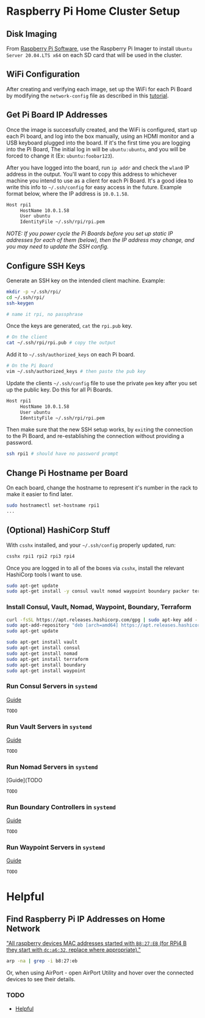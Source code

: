 # Raspberry Pi Home Cluster Setup

## Disk Imaging

From [Raspberry Pi Software](https://www.raspberrypi.org/software/), use the Raspberry Pi Imager to install `Ubuntu Server 20.04.LTS x64` on each SD card that will be used in the cluster.

## WiFi Configuration

After creating and verifying each image, set up the WiFi for each Pi Board by modifying the `network-config` file as described in this [tutorial](https://ubuntu.com/tutorials/how-to-install-ubuntu-on-your-raspberry-pi#3-wifi-or-ethernet).

## Get Pi Board IP Addresses

Once the image is successfully created, and the WiFi is configured, start up each Pi board, and log into the box manually, using an HDMI monitor and a USB keyboard plugged into the board. If it's the first time you are logging into the Pi Board, The initial log in will be `ubuntu:ubuntu`, and you will be forced to change it (Ex: `ubuntu:foobar123`).

After you have logged into the board, run `ip addr` and check the `wlan0` IP address in the output. You'll want to copy this address to whichever machine you intend to use as a client for each Pi Board. It's a good idea to write this info to `~/.ssh/config` for easy access in the future. Example format below, where the IP address is `10.0.1.58`.

```txt
Host rpi1
     HostName 10.0.1.58
     User ubuntu
     IdentityFile ~/.ssh/rpi/rpi.pem
```

_NOTE: If you power cycle the Pi Boards before you set up static IP addresses for each of them (below), then the IP address may change, and you may need to update the SSH config._

## Configure SSH Keys

Generate an SSH key on the intended client machine. Example:

```bash
mkdir -p ~/.ssh/rpi/
cd ~/.ssh/rpi/
ssh-keygen

# name it rpi, no passphrase
```

Once the keys are generated, `cat` the `rpi.pub` key.

```bash
# On the client
cat ~/.ssh/rpi/rpi.pub # copy the output
```

Add it to `~/.ssh/authorized_keys` on each Pi board.

```bash
# On the Pi Board
vim ~/.ssh/authorized_keys # then paste the pub key
```

Update the clients `~/.ssh/config` file to use the private `pem` key after you set up the public key. Do this for all Pi Boards.

```txt
Host rpi1
     HostName 10.0.1.58
     User ubuntu
     IdentityFile ~/.ssh/rpi/rpi.pem
```

Then make sure that the new SSH setup works, by `exit`ing the connection to the Pi Board, and re-establishing the connection without providing a password.

```bash
ssh rpi1 # should have no password prompt
```

## Change Pi Hostname per Board

On each board, change the hostname to represent it's number in the rack to make it easier to find later.

```bash
sudo hostnamectl set-hostname rpi1
...
```

## (Optional) HashiCorp Stuff

With `csshx` installed, and your `~/.ssh/config` properly updated, run:

```bash
csshx rpi1 rpi2 rpi3 rpi4
```

Once you are logged in to all of the boxes via `csshx`, install the relevant HashiCorp tools I want to use.

```bash
sudo apt-get update
sudo apt-get install -y consul vault nomad waypoint boundary packer terraform
```

### Install Consul, Vault, Nomad, Waypoint, Boundary, Terraform

```bash
curl -fsSL https://apt.releases.hashicorp.com/gpg | sudo apt-key add -
sudo apt-add-repository "deb [arch=amd64] https://apt.releases.hashicorp.com $(lsb_release -cs) main"
sudo apt-get update

sudo apt-get install vault
sudo apt-get install consul
sudo apt-get install nomad
sudo apt-get install terraform
sudo apt-get install boundary
sudo apt-get install waypoint
```

### Run Consul Servers in `systemd`

[Guide](https://learn.hashicorp.com/tutorials/consul/deployment-guide?in=consul/production-deploy)

```bash
TODO
```

### Run Vault Servers in `systemd`

[Guide](https://learn.hashicorp.com/tutorials/vault/deployment-guide)

```bash
TODO
```

### Run Nomad Servers in `systemd`

[Guide](TODO

```bash
TODO
```

### Run Boundary Controllers in `systemd`

[Guide](TODO)

```bash
TODO
```

### Run Waypoint Servers in `systemd`

[Guide](TODO)

```bash
TODO
```

# Helpful

## Find Raspberry Pi IP Addresses on Home Network

["All raspberry devices MAC addresses started with `B8:27:EB` (for RPi4 B they start with `dc:a6:32`, replace where appropriate)."](https://raspberrypi.stackexchange.com/questions/13936/find-raspberry-pi-address-on-local-network)

```bash
arp -na | grep -i b8:27:eb
```

Or, when using AirPort - open AirPort Utility and hover over the connected devices to see their details.

### TODO

- [Helpful](https://patrick.veverka.net/2020/02/26/hashicorp-home-cluster/)